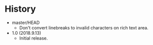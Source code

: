 # History

 - master/HEAD
   * Don't convert linebreaks to invalid characters on rich text area.
 - 1.0 (2018.9.13)
   * Initial release.
